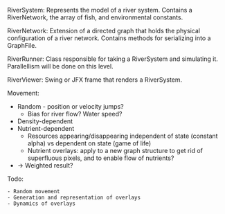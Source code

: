 RiverSystem: Represents the model of a river system. Contains a RiverNetwork, the array of fish, and environmental constants.

RiverNetwork: Extension of a directed graph that holds the physical configuration of a river network. Contains methods for serializing into a GraphFile.

RiverRunner: Class responsible for taking a RiverSystem and simulating it. Parallellism will be done on this level.

RiverViewer: Swing or JFX frame that renders a RiverSystem.

Movement:

- Random - position or velocity jumps?
    - Bias for river flow? Water speed?
- Density-dependent
- Nutrient-dependent
    - Resources appearing/disappearing independent of state (constant alpha) vs dependent on state (game of life)
    - Nutrient overlays: apply to a new graph structure to get rid of superfluous pixels, and to enable flow of nutrients?
- -> Weighted result?

Todo:

    - Random movement
    - Generation and representation of overlays
    - Dynamics of overlays
